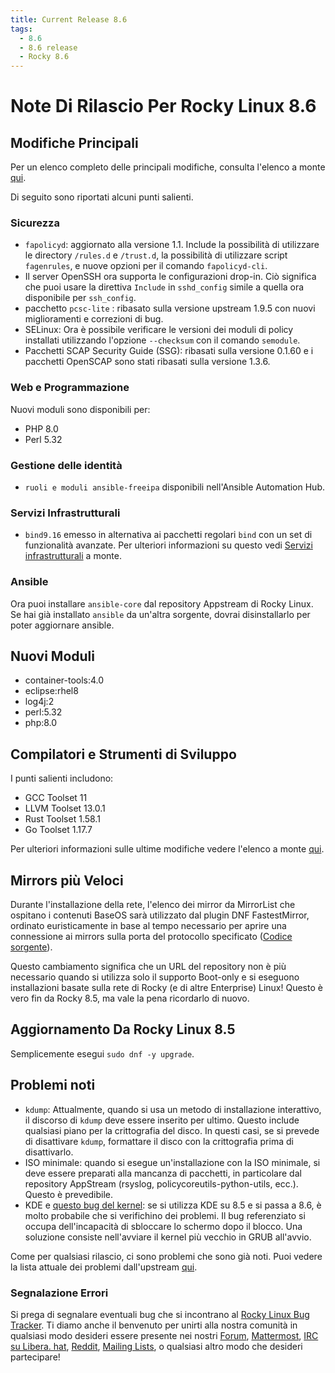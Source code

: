 ```yaml
---
title: Current Release 8.6
tags:
  - 8.6
  - 8.6 release
  - Rocky 8.6
---
```


# Note Di Rilascio Per Rocky Linux 8.6

## Modifiche Principali

Per un elenco completo delle principali modifiche, consulta l'elenco a monte [qui](https://access.redhat.com/documentation/en-us/red_hat_enterprise_linux/8/html/8.6_release_notes/overview#overview-major-changes).

Di seguito sono riportati alcuni punti salienti.

### Sicurezza

 * `fapolicyd`: aggiornato alla versione 1.1. Include la possibilità di utilizzare le directory `/rules.d` e `/trust.d`, la possibilità di utilizzare script `fagenrules`, e nuove opzioni per il comando `fapolicyd-cli`.
 * Il server OpenSSH ora supporta le configurazioni drop-in. Ciò significa che puoi usare la direttiva `Include` in `sshd_config` simile a quella ora disponibile per `ssh_config`.
 * pacchetto `pcsc-lite` : ribasato sulla versione upstream 1.9.5 con nuovi miglioramenti e correzioni di bug.
 * SELinux: Ora è possibile verificare le versioni dei moduli di policy installati utilizzando l'opzione `--checksum` con il comando `semodule`.
 *  Pacchetti SCAP Security Guide (SSG): ribasati sulla versione 0.1.60 e i pacchetti OpenSCAP sono stati ribasati sulla versione 1.3.6.

### Web e Programmazione

Nuovi moduli sono disponibili per:

* PHP 8.0
* Perl 5.32

### Gestione delle identità

* `ruoli e moduli ansible-freeipa` disponibili nell'Ansible Automation Hub.

### Servizi Infrastrutturali

* `bind9.16` emesso in alternativa ai pacchetti regolari `bind` con un set di funzionalità avanzate. Per ulteriori informazioni su questo vedi [Servizi infrastrutturali](https://access.redhat.com/documentation/en-us/red_hat_enterprise_linux/8/html-single/8.6_release_notes#enhancement_infrastructure-services) a monte.

### Ansible

Ora puoi installare `ansible-core` dal repository Appstream di Rocky Linux. Se hai già installato `ansible` da un'altra sorgente, dovrai disinstallarlo per poter aggiornare ansible.

## Nuovi Moduli

* container-tools:4.0
* eclipse:rhel8
* log4j:2
* perl:5.32
* php:8.0

## Compilatori e Strumenti di Sviluppo

I punti salienti includono:

* GCC Toolset 11
* LLVM Toolset 13.0.1
* Rust Toolset 1.58.1
* Go Toolset 1.17.7

Per ulteriori informazioni sulle ultime modifiche vedere l'elenco a monte [qui](https://access.redhat.com/documentation/en-us/red_hat_enterprise_linux/8/html/8.6_release_notes/new-features#enhancement_compilers-and-development-tools).

## Mirrors più Veloci

Durante l'installazione della rete, l'elenco dei mirror da MirrorList che ospitano i contenuti BaseOS sarà utilizzato dal plugin DNF FastestMirror, ordinato euristicamente in base al tempo necessario per aprire una connessione ai mirrors sulla porta del protocollo specificato ([Codice sorgente](https://github.com/rpm-software-management/yum-utils/blob/master/plugins/fastestmirror/fastestmirror.py)).

Questo cambiamento significa che un URL del repository non è più necessario quando si utilizza solo il supporto Boot-only e si eseguono installazioni basate sulla rete di Rocky (e di altre Enterprise) Linux! Questo è vero fin da Rocky 8.5, ma vale la pena ricordarlo di nuovo.

## Aggiornamento Da Rocky Linux 8.5

Semplicemente esegui `sudo dnf -y upgrade`.

## Problemi noti

* `kdump`: Attualmente, quando si usa un metodo di installazione interattivo, il discorso di `kdump` deve essere inserito per ultimo. Questo include qualsiasi piano per la crittografia del disco. In questi casi, se si prevede di disattivare `kdump`, formattare il disco con la crittografia prima di disattivarlo.
* ISO minimale: quando si esegue un'installazione con la ISO minimale, si deve essere preparati alla mancanza di pacchetti, in particolare dal repository AppStream (rsyslog, policycoreutils-python-utils, ecc.). Questo è prevedibile.
* KDE e [questo bug del kernel](https://bugzilla.redhat.com/show_bug.cgi?id=2082719): se si utilizza KDE su 8.5 e si passa a 8.6, è molto probabile che si verifichino dei problemi. Il bug referenziato si occupa dell'incapacità di sbloccare lo schermo dopo il blocco. Una soluzione consiste nell'avviare il kernel più vecchio in GRUB all'avvio.

Come per qualsiasi rilascio, ci sono problemi che sono già noti. Puoi vedere la lista attuale dei problemi dall'upstream [qui](https://access.redhat.com/documentation/en-us/red_hat_enterprise_linux/8/html/8.6_release_notes/known-issues).

### Segnalazione Errori

Si prega di segnalare eventuali bug che si incontrano al [Rocky Linux Bug Tracker](https://bugs.rockylinux.org/). Ti diamo anche il benvenuto per unirti alla nostra comunità in qualsiasi modo desideri essere presente nei nostri [Forum](https://forums.rockylinux.org), [Mattermost](https://chat.rockylinux.org), [IRC su Libera. hat](irc://irc.liberachat/rockylinux), [Reddit](https://reddit.com/r/rockylinux), [Mailing Lists](https://lists.resf.org), o qualsiasi altro modo che desideri partecipare!
